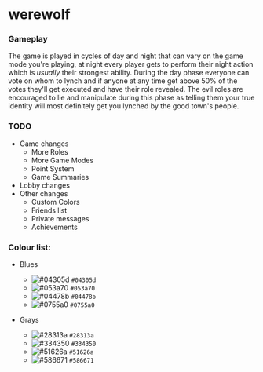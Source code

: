 # werewolf

### Gameplay
The game is played in cycles of day and night that can vary on the game mode you're playing, at night every player gets to perform their night action which is *usually* their strongest ability. During the day phase everyone can vote on whom to lynch and if anyone at any time get above 50% of the votes they'll get executed and have their role revealed. The evil roles are encouraged to lie and manipulate during this phase as telling them your true identity will most definitely get you lynched by the good town's people.

### TODO
- Game changes
  + More Roles
  + More Game Modes
  + Point System
  + Game Summaries
- Lobby changes
- Other changes
  + Custom Colors
  + Friends list
  + Private messages
  + Achievements


### Colour list:
- Blues
  + ![#04305d](https://placehold.it/15/04305d/000000?text=+) `#04305d`
  + ![#053a70](https://placehold.it/15/053a70/000000?text=+) `#053a70`
  + ![#04478b](https://placehold.it/15/04478b/000000?text=+) `#04478b`
  + ![#0755a0](https://placehold.it/15/0755a0/000000?text=+) `#0755a0`

- Grays
  + ![#28313a](https://placehold.it/15/28313a/000000?text=+) `#28313a`
  + ![#334350](https://placehold.it/15/334350/000000?text=+) `#334350`
  + ![#51626a](https://placehold.it/15/51626a/000000?text=+) `#51626a`
  + ![#586671](https://placehold.it/15/586671/000000?text=+) `#586671`
